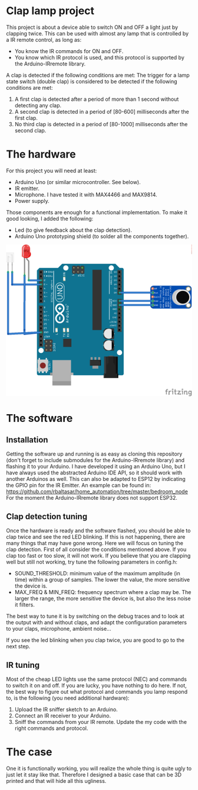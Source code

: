 # Clap lamp project
This project is about a device able to switch ON and OFF a light just by clapping twice.
This can be used with almost any lamp that is controlled by a IR remote control, as long as:
* You know the IR commands for ON and OFF.
* You know which IR protocol is used, and this protocol is supported by the Arduino-IRremote library.

A clap is detected if the following conditions are met:
The trigger for a lamp state switch (double clap) is considered to be detected if the following conditions are met:
1. A first clap is detected after a period of more than 1 second without detecting any clap.
2. A second clap is detected in a period of [80-600] milliseconds after the first clap.
3. No third clap is detected in a period of [80-1000] milliseconds after the second clap.

# The hardware
For this project you will need at least:
* Arduino Uno (or similar microcontroller. See below).
* IR emitter.
* Microphone. I have tested it with MAX4466 and MAX9814.
* Power supply.

Those components are enough for a functional implementation. To make it good looking, I added the following:
* Led (to give feedback about the clap detection).
* Arduino Uno prototyping shield (to solder all the components together).

![Alt text](Schematic.png)

# The software
## Installation
Getting the software up and running is as easy as cloning this repository (don't forget to include submodules for the Arduino-IRremote library) and flashing it to your Arduino.
I have developed it using an Arduino Uno, but I have always used the abstracted Arduino IDE API, so it should work with another Arduinos as well.
This can also be adapted to ESP12 by indicating the GPIO pin for the IR Emitter. An example can be found in: https://github.com/rbaltasar/home_automation/tree/master/bedroom_node
For the moment the Arduino-IRremote library does not support ESP32.

## Clap detection tuning
Once the hardware is ready and the software flashed, you should be able to clap twice and see the red LED blinking.
If this is not happening, there are many things that may have gone wrong. Here we will focus on tuning the clap detection.
First of all consider the conditions mentioned above. If you clap too fast or too slow, it will not work.
If you believe that you are clapping well but still not working, try tune the following parameters in config.h:
* SOUND_THRESHOLD: minimum value of the maximum amplitude (in time) within a group of samples. The lower the value, the more sensitive the device is.
* MAX_FREQ & MIN_FREQ: frequency spectrum where a clap may be. The larger the range, the more sensitive the device is, but also the less noise it filters.

The best way to tune it is by switching on the debug traces and to look at the output with and without claps, and adapt the configuration parameters to your claps, microphone, ambient noise...

If you see the led blinking when you clap twice, you are good to go to the next step.

## IR tuning
Most of the cheap LED lights use the same protocol (NEC) and commands to switch it on and off. If you are lucky, you have nothing to do here.
If not, the best way to figure out what protocol and commands you lamp respond to, is the following (you need additional hardware):
1. Upload the IR sniffer sketch to an Arduino.
2. Connect an IR receiver to your Arduino.
3. Sniff the commands from your IR remote. Update the my code with the right commands and protocol.

# The case
One it is functionally working, you will realize the whole thing is quite ugly to just let it stay like that.
Therefore I designed a basic case that can be 3D printed and that will hide all this ugliness.
